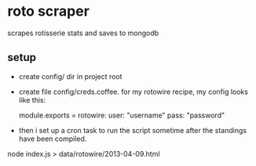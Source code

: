 # roto scraper #

scrapes rotisserie stats and saves to mongodb

## setup

- create config/ dir in project root
- create file config/creds.coffee. for my rotowire recipe, my config looks like this:
    
    module.exports = 
      rotowire:
        user: "username"
        pass: "password"

- then i set up a cron task to run the script sometime after the standings have been compiled.


node index.js > data/rotowire/2013-04-09.html